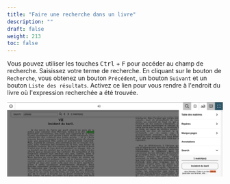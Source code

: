 ```yaml
---
title: "Faire une recherche dans un livre"
description: ""
draft: false
weight: 213
toc: false
---
```


Vous pouvez utiliser les touches <kbd>Ctrl</kbd> + <kbd>F</kbd> pour accéder au 
champ de recherche. Saisissez votre terme de recherche. En cliquant sur le 
bouton de `Recherche`, vous obtenez un bouton `Précédent`, un bouton `Suivant` 
et un bouton `Liste des résultats`. Activez ce lien pour vous rendre à l'endroit 
du livre où l'expression recherchée a été trouvée.

<img src="/images/local-fr/thorium-search-navpanel.png" alt="Capture d'écran, la barre de recherche est présente au dessus du texte, le texte correspondant surligné en vert et le panneau Recherche indique une correspondance"/>